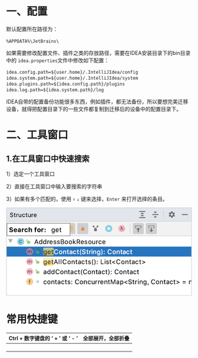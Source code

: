# 一、配置

默认配置所在路径为：

`%APPDATA%\JetBrains\`

如果需要修改配置文件、插件之类的存放路径，需要在IDEA安装目录下的bin目录中的 `idea.properties`文件中修改如下配置：

```
idea.config.path=${user.home}/.IntelliJIdea/config
idea.system.path=${user.home}/.IntelliJIdea/system
idea.plugins.path=${idea.config.path}/plugins
idea.log.path=${idea.system.path}/log
```

IDEA自带的配置备份功能很多东西，例如插件，都无法备份，所以要想完美迁移设备，就得把配置目录下的一些文件都复制到迁移后的设备中的配置目录下。



# 二、工具窗口

## 1.在工具窗口中快速搜索

1）选定一个工具窗口

2）直接在工具窗口中输入要搜索的字符串

3）如果有多个匹配的，使用 `↑` `↓` 键来选择，`Enter` 来打开选择的条目。

![Speed search in a tool window](img/speedSearch.png)



# 常用快捷键

| Ctrl + 数字键盘的 ‘ + ’ 或 ‘ - ’ | 全部展开，全部折叠 |
| -------------------------------- | ------------------ |
|                                  |                    |
|                                  |                    |
|                                  |                    |
|                                  |                    |

